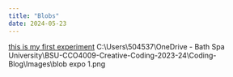 ```yaml
---
title: "Blobs"
date: 2024-05-23
---
```


[this is my first experiment](/Coding-BLog/codeExperiments/blob-expo1/index.html)
C:\Users\504537\OneDrive - Bath Spa University\BSU-CCO4009-Creative-Coding-2023-24\Coding-Blog\Images\blob expo 1.png

